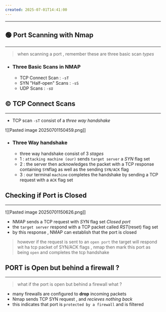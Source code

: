 ```yaml
---
created: 2025-07-01T14:41:00
---
```

---

## 🟢 Port Scanning with Nmap
---
> when scanning a port , remember these are three basic scan *types*

* ### Three Basic Scans in NMAP
	* TCP Connect Scan : `-sT`
	* SYN "Half-open" Scans : `-sS`
	* UDP Scans : `-sU`



## ©️ TCP Connect Scans
---
* TCP scan `-sT` consist of a *three way handshake*

![[Pasted image 20250701150459.png]]

* ### Three Way handshake 
	* three way handshake consist of 3 *stages*
	* 1 : `attacking machine (our)` sends `target server` a *SYN* flag set
	* 2 : the server then acknowledges the packet with a TCP response containing `SYN`flag as well as the sending `SYN/ACK` flag
	* 3 : our terminal `machine` completes the handshake by sending a TCP request with a `ACK` flag set 


## Checking if Port is Closed
---
![[Pasted image 20250701150626.png]]

* NMAP sends a TCP request with *SYN* flag set *Closed port*
* the `target server` respond with a TCP packet called *RST*(reset) flag set 
* by this response , NMAP can establish that the port is closed

> however if the request is sent to an `open port` the target will respond wit ha tcp packet of SYN/ACK flags , nmap then mark this port as being `open` and completes the tcp handshake


## PORT is Open but behind a firewall ? 
---
> what if the port is open but behind a firewall what ? 

* many firewalls are configured to **drop** incoming packets 
* Nmap sends TCP SYN request , and *recieves nothing back*
* this indicates that port is `protected by a firewall` and is filtered
